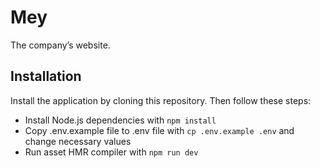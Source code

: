 # Mey

The company’s website.

## Installation

Install the application by cloning this repository. Then follow these steps:

- Install Node.js dependencies with `npm install`
- Copy .env.example file to .env file with `cp .env.example .env` and change necessary values
- Run asset HMR compiler with `npm run dev`
